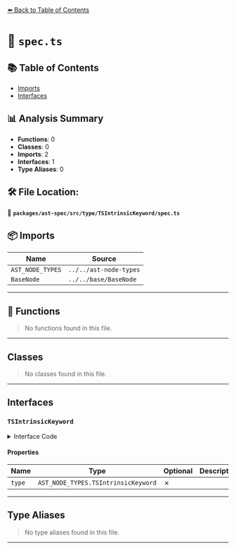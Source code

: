 [⬅️ Back to Table of Contents](../../../../../index.md)

# 📄 `spec.ts`

## 📚 Table of Contents

- [Imports](#imports)
- [Interfaces](#interfaces)

## 📊 Analysis Summary

- **Functions**: 0
- **Classes**: 0
- **Imports**: 2
- **Interfaces**: 1
- **Type Aliases**: 0

## 🛠️ File Location:
📂 **`packages/ast-spec/src/type/TSIntrinsicKeyword/spec.ts`**

## 📦 Imports

| Name | Source |
|------|--------|
| `AST_NODE_TYPES` | `../../ast-node-types` |
| `BaseNode` | `../../base/BaseNode` |


---

## 🔧 Functions

> No functions found in this file.


---

## Classes

> No classes found in this file.


---

## Interfaces

### `TSIntrinsicKeyword`

<details><summary>Interface Code</summary>

```ts
export interface TSIntrinsicKeyword extends BaseNode {
  type: AST_NODE_TYPES.TSIntrinsicKeyword;
}
```
</details>

#### Properties

| Name | Type | Optional | Description |
|------|------|----------|-------------|
| `type` | `AST_NODE_TYPES.TSIntrinsicKeyword` | ✗ |  |


---

## Type Aliases

> No type aliases found in this file.


---